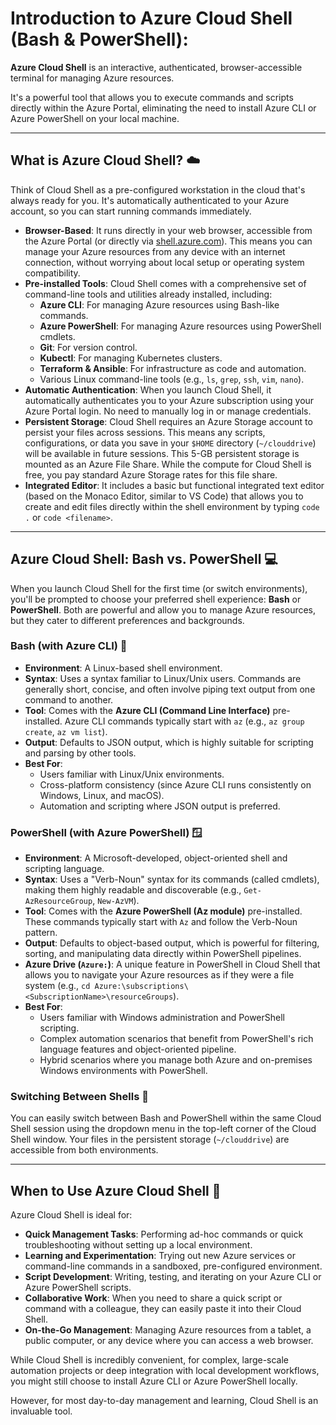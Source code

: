# Introduction to Azure Cloud Shell (Bash & PowerShell):

**Azure Cloud Shell** is an interactive, authenticated, browser-accessible terminal for managing Azure resources.

It's a powerful tool that allows you to execute commands and scripts directly within the Azure Portal, eliminating the need to install Azure CLI or Azure PowerShell on your local machine.

---

## What is Azure Cloud Shell? ☁️

Think of Cloud Shell as a pre-configured workstation in the cloud that's always ready for you. It's automatically authenticated to your Azure account, so you can start running commands immediately.

* **Browser-Based**: It runs directly in your web browser, accessible from the Azure Portal (or directly via [shell.azure.com](https://shell.azure.com)). This means you can manage your Azure resources from any device with an internet connection, without worrying about local setup or operating system compatibility.
* **Pre-installed Tools**: Cloud Shell comes with a comprehensive set of command-line tools and utilities already installed, including:
    * **Azure CLI**: For managing Azure resources using Bash-like commands.
    * **Azure PowerShell**: For managing Azure resources using PowerShell cmdlets.
    * **Git**: For version control.
    * **Kubectl**: For managing Kubernetes clusters.
    * **Terraform & Ansible**: For infrastructure as code and automation.
    * Various Linux command-line tools (e.g., `ls`, `grep`, `ssh`, `vim`, `nano`).
* **Automatic Authentication**: When you launch Cloud Shell, it automatically authenticates you to your Azure subscription using your Azure Portal login. No need to manually log in or manage credentials.
* **Persistent Storage**: Cloud Shell requires an Azure Storage account to persist your files across sessions. This means any scripts, configurations, or data you save in your `$HOME` directory (`~/clouddrive`) will be available in future sessions. This 5-GB persistent storage is mounted as an Azure File Share. While the compute for Cloud Shell is free, you pay standard Azure Storage rates for this file share.
* **Integrated Editor**: It includes a basic but functional integrated text editor (based on the Monaco Editor, similar to VS Code) that allows you to create and edit files directly within the shell environment by typing `code .` or `code <filename>`.

---

## Azure Cloud Shell: Bash vs. PowerShell 💻

When you launch Cloud Shell for the first time (or switch environments), you'll be prompted to choose your preferred shell experience: **Bash** or **PowerShell**. Both are powerful and allow you to manage Azure resources, but they cater to different preferences and backgrounds.

### Bash (with Azure CLI) 🐧
* **Environment**: A Linux-based shell environment.
* **Syntax**: Uses a syntax familiar to Linux/Unix users. Commands are generally short, concise, and often involve piping text output from one command to another.
* **Tool**: Comes with the **Azure CLI (Command Line Interface)** pre-installed. Azure CLI commands typically start with `az` (e.g., `az group create`, `az vm list`).
* **Output**: Defaults to JSON output, which is highly suitable for scripting and parsing by other tools.
* **Best For**:
    * Users familiar with Linux/Unix environments.
    * Cross-platform consistency (since Azure CLI runs consistently on Windows, Linux, and macOS).
    * Automation and scripting where JSON output is preferred.

### PowerShell (with Azure PowerShell) 🪟
* **Environment**: A Microsoft-developed, object-oriented shell and scripting language.
* **Syntax**: Uses a "Verb-Noun" syntax for its commands (called cmdlets), making them highly readable and discoverable (e.g., `Get-AzResourceGroup`, `New-AzVM`).
* **Tool**: Comes with the **Azure PowerShell (Az module)** pre-installed. These commands typically start with `Az` and follow the Verb-Noun pattern.
* **Output**: Defaults to object-based output, which is powerful for filtering, sorting, and manipulating data directly within PowerShell pipelines.
* **Azure Drive (`Azure:`)**: A unique feature in PowerShell in Cloud Shell that allows you to navigate your Azure resources as if they were a file system (e.g., `cd Azure:\subscriptions\<SubscriptionName>\resourceGroups`).
* **Best For**:
    * Users familiar with Windows administration and PowerShell scripting.
    * Complex automation scenarios that benefit from PowerShell's rich language features and object-oriented pipeline.
    * Hybrid scenarios where you manage both Azure and on-premises Windows environments with PowerShell.

### Switching Between Shells 🔄
You can easily switch between Bash and PowerShell within the same Cloud Shell session using the dropdown menu in the top-left corner of the Cloud Shell window. Your files in the persistent storage (`~/clouddrive`) are accessible from both environments.

---

## When to Use Azure Cloud Shell 🤔

Azure Cloud Shell is ideal for:
* **Quick Management Tasks**: Performing ad-hoc commands or quick troubleshooting without setting up a local environment.
* **Learning and Experimentation**: Trying out new Azure services or command-line commands in a sandboxed, pre-configured environment.
* **Script Development**: Writing, testing, and iterating on your Azure CLI or Azure PowerShell scripts.
* **Collaborative Work**: When you need to share a quick script or command with a colleague, they can easily paste it into their Cloud Shell.
* **On-the-Go Management**: Managing Azure resources from a tablet, a public computer, or any device where you can access a web browser.

While Cloud Shell is incredibly convenient, for complex, large-scale automation projects or deep integration with local development workflows, you might still choose to install Azure CLI or Azure PowerShell locally. 

However, for most day-to-day management and learning, Cloud Shell is an invaluable tool.